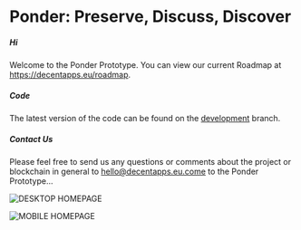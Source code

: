 # Ponder: Preserve, Discuss, Discover

##### Hi

Welcome to the Ponder Prototype.  You can view our current Roadmap at https://decentapps.eu/roadmap.

##### Code

The latest version of the code can be found on the [development](https://github.com/decentrists/Ponder/tree/development) branch.

##### Contact Us

Please feel free to send us any questions or comments about the project or blockchain in general to hello@decentapps.eu.come to the Ponder Prototype...


![DESKTOP HOMEPAGE](https://decentapps.eu/img/ponder/ponder-desktop.png)


![MOBILE HOMEPAGE](https://decentapps.eu/img/ponder/ponder-mobile.png)
